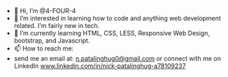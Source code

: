- 👋 Hi, I’m @4-FOUR-4
- 👀 I’m interested in learning how to code and anything web development related. I'm fairly new in tech.
- 🌱 I’m currently learning HTML, CSS, LESS, Responsive Web Design, bootstrap, and Javascript.
- 📫 How to reach me: 
- send me an email at: n.patalinghug0@gmail.com or connect with me on LinkedIn www.linkedin.com/in/nick-patalinghug-a78109237 

<!---
4-FOUR-4/4-FOUR-4 is a ✨ special ✨ repository because its `README.md` (this file) appears on your GitHub profile.
You can click the Preview link to take a look at your changes.
--->
